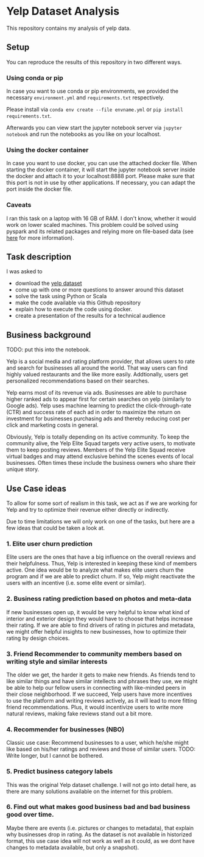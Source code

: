 # Yelp Dataset Analysis
This repository contains my analysis of yelp data. 

## Setup
You can reproduce the results of this repository in two different ways.

### Using conda or pip
In case you want to use conda or pip environments, we provided the necessary `environment.yml` and `requirements.txt` respectively.

Please install via `conda env create --file envname.yml` or `pip install requirements.txt`.

Afterwards you can view start the jupyter notebook server via `jupyter notebook` and run the notebooks as you like on your localhost.


### Using the docker container
In case you want to use docker, you can use the attached docker file. When starting the docker container, it will start the jupyter notebook server inside the docker and attach it to your localhost:8888 port. Please make sure that this port is not in use by other applications. If necessary, you can adapt the port inside the docker file.

### Caveats
I ran this task on a laptop with 16 GB of RAM. I don't know, whether it would work on lower scaled machines. This problem could be solved using pyspark and its related packages and relying more on file-based data (see [here](https://databricks.com/de/glossary/pyspark) for more information).

## Task description
I was asked to
* download the [yelp dataset](https://www.yelp.com/dataset/download)
* come up with one or more questions to answer around this dataset
* solve the task using Python or Scala
* make the code available via this Github repository 
* explain how to execute the code using docker.
* create a presentation of the results for a technical audience

## Business background
<div class='alert alert-warning'>TODO: put this into the notebook.</div>

Yelp is a social media and rating platform provider, that allows users to rate and search for businesses all around the world. That way users can find highly valued restaurants and the like more easily. Addtionally, users get personalized recommendations based on their searches.

Yelp earns most of its revenue via ads. Businesses are able to purchase higher ranked ads to appear first for certain searches on yelp (similarly to Google ads). Yelp uses machine learning to predict the click-through-rate (CTR) and success rate of each ad in order to maximize the return on investment for businesses purchasing ads and thereby reducing cost per click and marketing costs in general.

Obviously, Yelp is totally depending on its active community. To keep the community alive, the Yelp Elite Squad targets very active users, to motivate them to keep posting reviews. Members of the Yelp Elite Squad receive virtual badges and may attend exclusive behind the scenes events of local businesses. Often times these include the business owners who share their unique story.

## Use Case ideas
To allow for some sort of realism in this task, we act as if we are working for Yelp and try to optimize their revenue either directly or indirectly.

Due to time limitations we will only work on one of the tasks, but here are a few ideas that could be taken a look at.

### 1. Elite user churn prediction
Elite users are the ones that have a big influence on the overall reviews and their helpfulness. Thus, Yelp is interested in keeping these kind of members active. One idea would be to analyze what makes elite users churn the program and if we are able to predict churn. If so, Yelp might reactivate the users with an incentive (i.e. some elite event or similar).

### 2. Business rating prediction based on photos and meta-data
If new businesses open up, it would be very helpful to know what kind of interior and exterior design they would have to choose that helps increase their rating. If we are able to find drivers of rating in pictures and metadata, we might offer helpful insights to new businesses, how to optimize their rating by design choices.

### 3. Friend Recommender to community members based on writing style and similar interests
The older we get, the harder it gets to make new friends. As friends tend to like similar things and have similar intellects and phrases they use, we might be able to help our fellow users in connecting with like-minded peers in their close neighborhood. 
If we succeed, Yelp users have more incentives to use the platform and writing reviews actively, as it will lead to more fitting friend recommendations. Plus, it would incentivize users to write more natural reviews, making fake reviews stand out a bit more.

### 4. Recommender for businesses (NBO)
Classic use case: Recommend businesses to a user, which he/she might like based on his/her ratings and reviews and those of similar users.
TODO: Write longer, but I cannot be bothered.

### 5. Predict business category labels
This was the original Yelp dataset challenge. I will not go into detail here, as there are many solutions available on the internet for this problem.

### 6. Find out what makes good business bad and bad business good over time.
Maybe there are events (i.e. pictures or changes to metadata), that explain why businesses drop in rating. As the dataset is not available in historized format, this use case idea will not work as well as it could, as we dont have changes to metadata available, but only a snapshot).